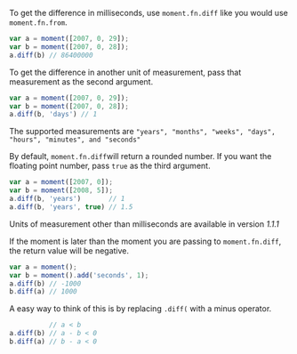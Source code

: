To get the difference in milliseconds, use `moment.fn.diff` like you would use `moment.fn.from`.

```javascript
var a = moment([2007, 0, 29]);
var b = moment([2007, 0, 28]);
a.diff(b) // 86400000
```

To get the difference in another unit of measurement, pass that measurement as the second argument.

```javascript
var a = moment([2007, 0, 29]);
var b = moment([2007, 0, 28]);
a.diff(b, 'days') // 1
```

The supported measurements are `"years", "months", "weeks", "days", "hours", "minutes", and "seconds"`

By default, `moment.fn.diff`will return a rounded number. If you want the floating point number, pass `true` as the third argument.

```javascript
var a = moment([2007, 0]);
var b = moment([2008, 5]);
a.diff(b, 'years')       // 1
a.diff(b, 'years', true) // 1.5
```

Units of measurement other than milliseconds are available in version *1.1.1*

If the moment is later than the moment you are passing to `moment.fn.diff`, the return value will be negative.

```javascript
var a = moment();
var b = moment().add('seconds', 1);
a.diff(b) // -1000
b.diff(a) // 1000
```

A easy way to think of this is by replacing `.diff(` with a minus operator.

```javascript
          // a < b
a.diff(b) // a - b < 0
b.diff(a) // b - a < 0
```
